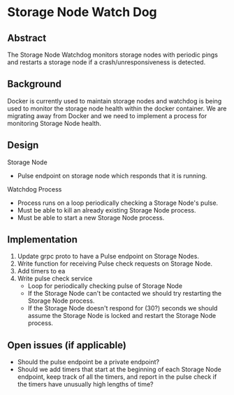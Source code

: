 # Storage Node Watch Dog

## Abstract

The Storage Node Watchdog monitors storage nodes with periodic pings and restarts a storage node if a crash/unresponsiveness is detected.

## Background

Docker is currently used to maintain storage nodes and watchdog is being used to monitor the storage node health within the docker container.
We are migrating away from Docker and we need to implement a process for monitoring Storage Node health.

## Design

Storage Node
* Pulse endpoint on storage node which responds that it is running.

Watchdog Process
* Process runs on a loop periodically checking a Storage Node's pulse.
* Must be able to kill an already existing Storage Node process.
* Must be able to start a new Storage Node process.

## Implementation

1) Update grpc proto to have a Pulse endpoint on Storage Nodes.
2) Write function for receiving Pulse check requests on Storage Node.
3) Add timers to ea
4) Write pulse check service
    * Loop for periodically checking pulse of Storage Node
    * If the Storage Node can't be contacted we should try restarting the Storage Node process.
    * If the Storage Node doesn't respond for (30?) seconds we should assume the Storage Node is locked and restart the Storage Node process.

## Open issues (if applicable)

* Should the pulse endpoint be a private endpoint?
* Should we add timers that start at the beginning of each Storage Node endpoint, keep track of all the timers, and report in the pulse check if the timers have unusually high lengths of time?
